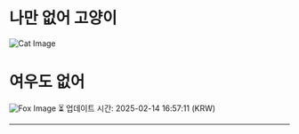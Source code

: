 
# 나만 없어 고양이

![Cat Image](https://cdn2.thecatapi.com/images/cbh.jpg)

# 여우도 없어
![Fox Image](https://randomfox.ca/images/51.jpg)
⏳ 업데이트 시간: 2025-02-14 16:57:11 (KRW)

---
